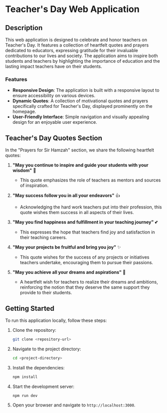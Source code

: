

# Teacher's Day Web Application

## Description

This web application is designed to celebrate and honor teachers on Teacher's Day. It features a collection of heartfelt quotes and prayers dedicated to educators, expressing gratitude for their invaluable contributions to our lives and society. The application aims to inspire both students and teachers by highlighting the importance of education and the lasting impact teachers have on their students.

### Features

- **Responsive Design**: The application is built with a responsive layout to ensure accessibility on various devices.
- **Dynamic Quotes**: A collection of motivational quotes and prayers specifically crafted for Teacher's Day, displayed prominently on the homepage.
- **User-Friendly Interface**: Simple navigation and visually appealing design for an enjoyable user experience.

## Teacher's Day Quotes Section

In the "Prayers for Sir Hamzah" section, we share the following heartfelt quotes:

1. **"May you continue to inspire and guide your students with your wisdom"** 🤲
   - This quote emphasizes the role of teachers as mentors and sources of inspiration.

2. **"May success follow you in all your endeavors"** 👍
   - Acknowledging the hard work teachers put into their profession, this quote wishes them success in all aspects of their lives.

3. **"May you find happiness and fulfillment in your teaching journey"** 💕
   - This expresses the hope that teachers find joy and satisfaction in their teaching careers.

4. **"May your projects be fruitful and bring you joy"** ✨
   - This quote wishes for the success of any projects or initiatives teachers undertake, encouraging them to pursue their passions.

5. **"May you achieve all your dreams and aspirations"** 🎉
   - A heartfelt wish for teachers to realize their dreams and ambitions, reinforcing the notion that they deserve the same support they provide to their students.

## Getting Started

To run this application locally, follow these steps:

1. Clone the repository:
   ```bash
   git clone <repository-url>
   ```

2. Navigate to the project directory:
   ```bash
   cd <project-directory>
   ```

3. Install the dependencies:
   ```bash
   npm install
   ```

4. Start the development server:
   ```bash
   npm run dev
   ```

5. Open your browser and navigate to `http://localhost:3000`.

